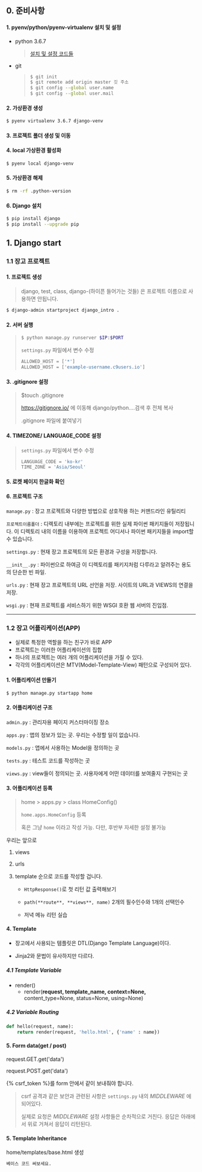 ## 0. 준비사항

#### 1. pyenv/python/pyenv-virtualenv 설치 및 설정

- python 3.6.7

  > [설치 및 설정 코드들](https://gist.github.com/edujunho/bee20c196ecacc3e8cdf068b4ec64d9f)

- git

  > ~~~bash
  > $ git init
  > $ git remote add origin master 깃 주소
  > $ git config --global user.name
  > $ git config --global user.mail
  > ~~~

#### 2. 가상환경 생성

~~~bash
$ pyenv virtualenv 3.6.7 django-venv
~~~



#### 3. 프로젝트 폴더 생성 및 이동



#### 4. local 가상환경 활성화

~~~bash
$ pyenv local django-venv
~~~



#### 5. 가상환경 해제

~~~bash
$ rm -rf .python-version 
~~~



#### 6. Django 설치

~~~bash
$ pip install django
$ pip install --upgrade pip
~~~



## 1. Django start

### 1.1 장고 프로젝트



#### 1. 프로젝트 생성

> django, test, class, django-(하이픈 들어가는 것들) 은 프로젝트 이름으로 사용하면 안됩니다.

~~~bash
$ django-admin startproject django_intro .
~~~



#### 2. 서버 실행

> ~~~bash
> $ python manage.py runserver $IP:$PORT
> ~~~
>
> `settings.py` 파일에서 변수 수정
>
> ~~~python
> ALLOWED_HOST = ['*']
> ALLOWED_HOST = ['example-username.c9users.io']
> ~~~



#### 3. .gitignore 설정

> $touch .gitignore
>
> https://gitignore.io/ 에 이동해 django/python....검색 후 전체 복사
>
> .gitignore 파일에 붙여넣기



#### 4. TIMEZONE/ LANGUAGE_CODE 설정

> `settings.py` 파일에서 변수 수정
>
> ~~~python
> LANGUAGE_CODE = 'ko-kr'
> TIME_ZONE = 'Asia/Seoul'
> ~~~



#### 5. 로켓 페이지 한글화 확인



#### 6. 프로젝트 구조

`manage.py` : 장고 프로젝트와 다양한 방법으로 상호작용 하는 커맨드라인 유틸리티

`프로젝트이름폴더` : 디렉토리 내부에는 프로젝트를 위한 실제 파이썬 패키지들이 저장됩니다. 이 디렉토리 내의 이름을 이용하여 프로젝트 어디서나 파이썬 패키지들을 import할 수 있습니다.

`settings.py` : 현재 장고 프로젝트의 모든 환경과 구성을 저장합니다.

`__init__.py` : 파이썬으로 하여금 이 디렉토리를 패키지처럼 다루라고 알려주는 용도의 단순한 빈 파일.

`urls.py` : 현재 장고 프로젝트의 URL 선언을 저장. 사이트의 URL과 VIEWS의 연결을 저장.

`wsgi.py` : 현재 프로젝트를 서비스하기 위한 WSGI 호환 웹 서버의 진입점.

---



### 1.2 장고 어플리케이션(APP)

- 실제로 특정한 역할을 하는 친구가 바로 APP
- 프로젝트는 이러한 어플리케이션의 집합
- 하나의 프로젝트는 여러 개의 어플리케이션을 가질 수 있다.
- 각각의 어플리케이션은 MTV(Model-Template-View) 패턴으로 구성되어 있다.



#### 1. 어플리케이션 만들기

~~~bash
$ python manage.py startapp home
~~~



#### 2. 어플리케이션 구조

`admin.py` : 관리자용 페이지 커스터마이징 장소

`apps.py` : 앱의 정보가 있는 곳. 우리는 수정할 일이 없습니다.

`models.py` : 앱에서 사용하는 Model을 정의하는 곳

`tests.py` : 테스트 코드를 작성하는 곳

`views.py` : view들이 정의되는 곳. 사용자에게 어떤 데이터를 보여줄지 구현되는 곳



#### 3. 어플리케이션 등록

> home > apps.py > class HomeConfig()
>
> `home.apps.HomeConfig` 등록
>
> 혹은 그냥 `home` 이라고 작성 가능. 다만, 후반부 자세한 설정 불가능



우리는 앞으로 

1. views

2. urls

3. template 순으로 코드를 작성할 겁니다.

   - `HttpResponse()`로 첫 리턴 값 출력해보기

   - `path(**route**, **views**, name)` 2개의 필수인수와 1개의 선택인수

   - 저녁 메뉴 리턴 실습


#### 4. Template

- 장고에서 사용되는 템플릿은 DTL(Django Template Language)이다.

- Jinja2와 문법이 유사하지만 다르다.


#####  4.1 Template Variable

- render()
  - render(**request, template_name, context=None,** content_type=None, status=None, using=None)



##### 4.2 Variable Routing

~~~python
def hello(request, name):
    return render(request, 'hello.html', {'name' : name})
~~~



#### 5. Form data(get / post)

request.GET.get('data')

request.POST.get('data')

{% csrf_token %}를 form 안에서 같이 보내줘야 합니다.

> csrf 공격과 같은 보안과 관련된 사항은 `settings.py` 내의 *MIDDLEWARE* 에 되어있다.
>
> 실제로 요청은 *MIDDLEWARE* 설정 사항들은 순차적으로 거친다. 응답은 아래에서 위로 거쳐서 응답이 리턴된다.



#### 5. Template Inheritance

home/templates/base.html 생성

~~~html
베이스 코드 써보세요.
~~~



